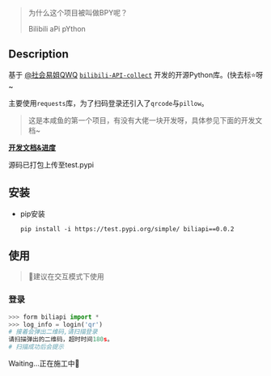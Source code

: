 > 为什么这个项目被叫做BPY呢？
> 
> Bilibili aPi pYthon
## Description

基于 [@社会易姐QWQ](https://github.com/SocialSisterYi) [`bilibili-API-collect`](https://github.com/SocialSisterYi/bilibili-API-collect) 开发的开源Python库。(快去标⭐呀~

主要使用`requests`库，为了扫码登录还引入了`qrcode`与`pillow`。


>这是本咸鱼的第一个项目，有没有大佬一块开发呀，具体参见下面的开发文档~

**[开发文档&进度](https://www.notion.so/BPY-1d139fae04d44a879927e3009911bc6e)**

源码已打包上传至test.pypi


## 安装
- pip安装

    ```
    pip install -i https://test.pypi.org/simple/ biliapi==0.0.2
    ```

## 使用
> 🚨建议在交互模式下使用
### 登录
```python
>>> form biliapi import *
>>> log_info = login('qr')
# 接着会弹出二维码,请扫描登录
请扫描弹出的二维码，超时时间180s。
# 扫描成功后会提示
```

Waiting...正在施工中🚧
